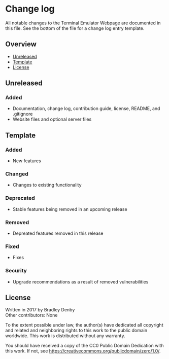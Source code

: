 # Change log

All notable changes to the Terminal Emulator Webpage are documented in this
file. See the bottom of the file for a change log entry template.

## Overview

* [Unreleased](#unreleased)
* [Template](#template)
* [License](#license)

## <a name="unreleased"></a> Unreleased

### Added
* Documentation, change log, contribution guide, license, README, and .gitignore
* Website files and optional server files

## <a name="template"></a> Template

### Added
* New features

### Changed
* Changes to existing functionality

### Deprecated
* Stable features being removed in an upcoming release

### Removed
* Depreated features removed in this release

### Fixed
* Fixes

### Security
* Upgrade recommendations as a result of removed vulnerabilities

## <a name="license"></a> License

Written in 2017 by Bradley Denby  
Other contributors: None

To the extent possible under law, the author(s) have dedicated all copyright and
related and neighboring rights to this work to the public domain worldwide. This
work is distributed without any warranty.

You should have received a copy of the CC0 Public Domain Dedication with this
work. If not, see <https://creativecommons.org/publicdomain/zero/1.0/>.
